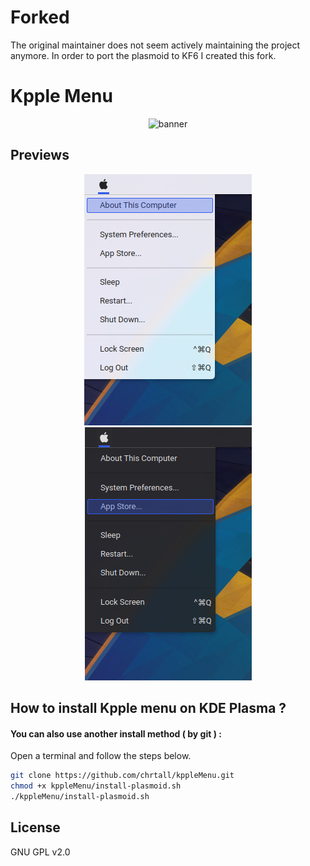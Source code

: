 # Forked

The original maintainer does not seem actively maintaining the project anymore.
In order to port the plasmoid to KF6 I created this fork.

# Kpple Menu

<p align="center">
    <img src="screenshots/kpple_banner.png" alt="banner">
</p>

## Previews

<p align="center">
    <img src="screenshots/light_kppleMenu.png" alt="light preview"> <img src="screenshots/dark_kppleMenu.png" alt="dark preview">
</p>

## How to install Kpple menu on KDE Plasma ?

[//]: # (The recommended installation method is via the KDE store.)

#### You can also use another install method ( by git ) :

Open a terminal and follow the steps below.

```bash
git clone https://github.com/chrtall/kppleMenu.git
chmod +x kppleMenu/install-plasmoid.sh
./kppleMenu/install-plasmoid.sh
```

[//]: # (## Donate)

[//]: # ()
[//]: # (If you like my projects and you want to support me, you can donate at:)

[//]: # (<span class="paypal"><a href="https://www.paypal.me/borgnietrudy" title="Donate to this project using Paypal"><img src="https://www.paypalobjects.com/webstatic/mktg/Logo/pp-logo-100px.png" alt="PayPal donate button" /></a></span>)

## License

GNU GPL v2.0

